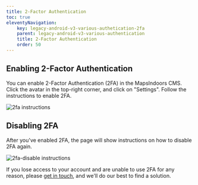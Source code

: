 ```yaml
---
title: 2-Factor Authentication
toc: true
eleventyNavigation:
    key: legacy-android-v3-various-authetication-2fa
    parent: legacy-android-v3-various-authentication
    title: 2-Factor Authentication
    order: 50
---
```


## Enabling 2-Factor Authentication

You can enable 2-Factor Authentication (2FA) in the MapsIndoors CMS. Click the avatar in the top-right corner, and click on "Settings". Follow the instructions to enable 2FA.

![2fa instructions](/assets/various/2fa.png)

## Disabling 2FA

After you've enabled 2FA, the page will show instructions on how to disable 2FA again.

![2fa-disable instructions](/assets/various/2fa-disable.png)

If you lose access to your account and are unable to use 2FA for any reason, please [get in touch](https://resources.mapspeople.com/contact-us), and we'll do our best to find a solution.
